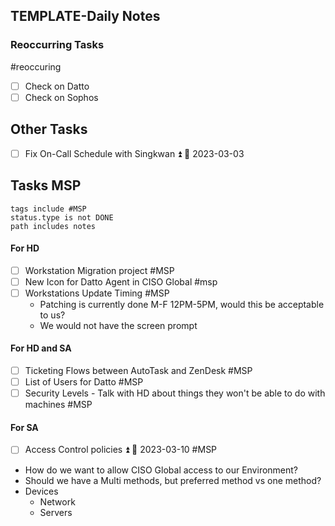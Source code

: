 ## TEMPLATE-Daily Notes

### Reoccurring Tasks

#reoccuring

- [ ] Check on Datto
- [ ] Check on Sophos

## Other Tasks

- [ ] Fix On-Call Schedule with Singkwan ⏫ 📅 2023-03-03 


## Tasks MSP
```tasks
tags include #MSP 
status.type is not DONE
path includes notes
```

#### For HD
- [ ] Workstation Migration project #MSP 
- [ ] New Icon for Datto Agent in CISO Global #msp
- [ ] Workstations Update Timing #MSP 
	- Patching is currently done M-F 12PM-5PM, would this be acceptable to us?
	- We would not have the screen prompt

#### For HD and SA
- [ ] Ticketing Flows between AutoTask and ZenDesk #MSP
- [ ] List of Users for Datto #MSP
- [ ] Security Levels - Talk with HD about things they won't be able to do with machines #MSP

#### For SA
- [ ] Access Control policies ⏫ 📅 2023-03-10 #MSP 
* How do we want to allow CISO Global access to our Environment? 
* Should we have a Multi methods, but preferred method vs one method?
* Devices
	* Network
	* Servers
